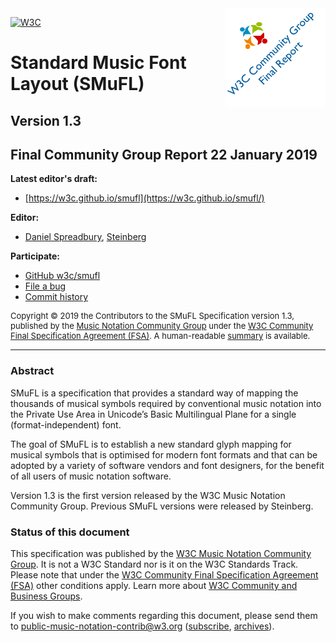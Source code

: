 <img style="float: right;" src="media/back-cg-final.png">

<a href="http://www.w3.org/"><img alt="W3C" height="48" src="http://www.w3.org/Icons/w3c_home" width="72"/></a>

# Standard Music Font Layout (SMuFL)
## Version 1.3

## Final Community Group Report 22 January 2019

**Latest editor's draft:**
- [https://w3c.github.io/smufl](https://w3c.github.io/smufl/)

**Editor:**
- [Daniel Spreadbury](https://twitter.com/dspreadbury), [Steinberg](https://www.steinberg.net)

**Participate:**
- [GitHub w3c/smufl](https://github.com/w3c/smufl)
- [File a bug](https://github.com/w3c/smufl/issues)
- [Commit history](https://github.com/w3c/smufl/commits/gh-pages)

<p style="font-size: small">Copyright &copy; 2019 the Contributors to the SMuFL Specification version 1.3, published by the <a href="https://www.w3.org/community/music-notation/">Music Notation Community Group</a> under the <a href="https://www.w3.org/community/about/agreements/final/">W3C Community Final Specification Agreement (FSA)</a>. A human-readable <a href="https://www.w3.org/community/about/agreements/fsa-deed/">summary</a> is available.</p>

---

### Abstract
SMuFL is a specification that provides a standard way of mapping the thousands of musical symbols required by conventional music notation into the Private Use Area in Unicode’s Basic Multilingual Plane for a single (format-independent) font.

The goal of SMuFL is to establish a new standard glyph mapping for musical symbols that is optimised for modern font formats and that can be adopted by a variety of software vendors and font designers, for the benefit of all users of music notation software.

Version 1.3 is the first version released by the W3C Music Notation Community Group. Previous SMuFL versions were released by Steinberg.

### Status of this document
This specification was published by the [W3C Music Notation Community Group](https://www.w3.org/community/music-notation/). It is not a W3C Standard nor is it on the W3C Standards Track. Please note that under the [W3C Community Final Specification Agreement (FSA)](https://www.w3.org/community/about/agreements/final/) other conditions apply. Learn more about [W3C Community and Business Groups](https://www.w3.org/community/).

If you wish to make comments regarding this document, please send them to [public-music-notation-contrib@w3.org](mailto:public-music-notation-contrib@w3.org) ([subscribe](mailto:public-music-notation-contrib-request@w3.org?subject=subscribe), [archives](https://lists.w3.org/Archives/Public/public-music-notation-contrib/)).